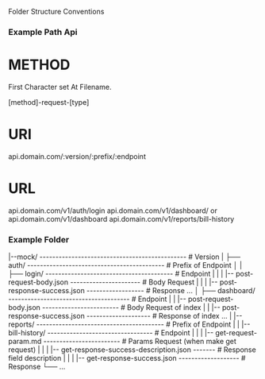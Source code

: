 Folder Structure Conventions

### Example Path Api

# METHOD

First Character set At Filename.

[method]-request-[type]

# URI

api.domain.com/:version/:prefix/:endpoint

# URL

api.domain.com/v1/auth/login
api.domain.com/v1/dashboard/ or api.domain.com/v1/dashboard
api.domain.com/v1/reports/bill-history

### Example Folder

|--mock/ ---------------------------------------------- # Version
| ├── auth/ ------------------------------------------- # Prefix of Endpoint
│ | ├── login/ ---------------------------------------- # Endpoint
| | | |-- post-request-body.json ---------------------- # Body Request
| | | |-- post-response-success.json ------------------ # Response
...
│ ├── dashboard/ -------------------------------------- # Endpoint
| | |-- post-request-body.json ------------------------ # Body Request of index
| | |-- post-response-success.json -------------------- # Response of index
...
| |-- reports/ ---------------------------------------- # Prefix of Endpoint
| | |-- bill-history/ --------------------------------- # Endpoint
| | | |-- get-request-param.md ------------------------ # Params Request (when make get request)
| | | |-- get-response-success-description.json ------- # Response field description
| | | |-- get-response-success.json ------------------- # Response
└── ...
